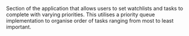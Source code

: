 Section of the application that allows users to set watchlists and tasks to complete with varying priorities. This utilises a priority queue implementation to organise order of tasks ranging from most to least important.
